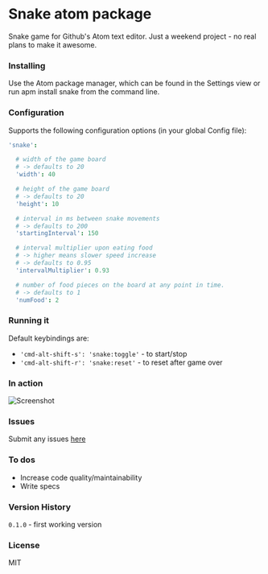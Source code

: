 # Snake atom package

Snake game for Github's Atom text editor. Just a weekend project - no real plans to make it awesome.

### Installing

Use the Atom package manager, which can be found in the Settings view or run apm install snake from the command line.

### Configuration

Supports the following configuration options (in your global Config file):

```cson
'snake':

  # width of the game board
  # -> defaults to 20
  'width': 40

  # height of the game board
  # -> defaults to 20
  'height': 10

  # interval in ms between snake movements
  # -> defaults to 200
  'startingInterval': 150

  # interval multiplier upon eating food
  # -> higher means slower speed increase
  # -> defaults to 0.95
  'intervalMultiplier': 0.93

  # number of food pieces on the board at any point in time.
  # -> defaults to 1
  'numFood': 2
```

### Running it

Default keybindings are:

- `'cmd-alt-shift-s': 'snake:toggle'` - to start/stop
- `'cmd-alt-shift-r': 'snake:reset'` - to reset after game over

### In action

![Screenshot](https://raw.github.com/maxwells/snake/master/snake.gif)

### Issues

Submit any issues [here](https://github.com/maxwells/snake/issues)

### To dos

- Increase code quality/maintainability
- Write specs

### Version History

`0.1.0` - first working version

### License

MIT
